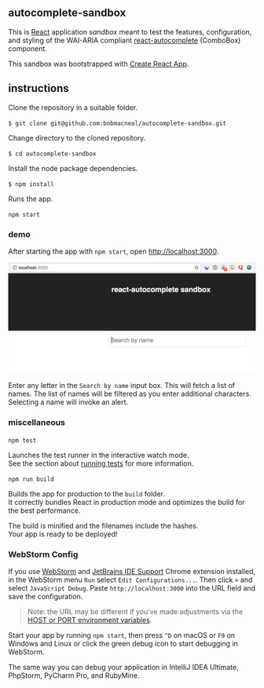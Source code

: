 ## autocomplete-sandbox

This is [React](https://reactjs.org/) application _sandbox_ meant to test the features, configuration, and styling  of the WAI-ARIA compliant [react-autocomplete](https://github.com/reactjs/react-autocomplete) (ComboBox) component.

This sandbox was bootstrapped with [Create React App](https://github.com/facebookincubator/create-react-app).

## instructions
Clone the repository in a suitable folder.

`$ git clone git@github.com:bobmacneal/autocomplete-sandbox.git`

Change directory to the cloned repository.

`$ cd autocomplete-sandbox`

Install the node package dependencies.

`$ npm install`

Runs the app. 

`npm start`


### demo

After starting the app with `npm start`, open [http://localhost:3000](http://localhost:3000).

![screenshot](https://raw.githubusercontent.com/bobmacneal/autocomplete-sandbox/master/screenshot.png)

Enter any letter in the `Search by name` input box. This will fetch a list of names. The list of names will be 
filtered as you enter additional characters. Selecting a name will invoke an alert.

### miscellaneous

`npm test`

Launches the test runner in the interactive watch mode.<br>
See the section about [running tests](#running-tests) for more information.

`npm run build`

Builds the app for production to the `build` folder.<br>
It correctly bundles React in production mode and optimizes the build for the best performance.

The build is minified and the filenames include the hashes.<br>
Your app is ready to be deployed!


### WebStorm Config

If you use [WebStorm](https://www.jetbrains.com/webstorm/) and [JetBrains IDE Support](https://chrome.google.com/webstore/detail/jetbrains-ide-support/hmhgeddbohgjknpmjagkdomcpobmllji) Chrome extension installed,
in the WebStorm menu `Run` select `Edit Configurations...`. Then click `+` and select `JavaScript Debug`. Paste `http://localhost:3000` into the URL field and save the configuration.

>Note: the URL may be different if you've made adjustments via the [HOST or PORT environment variables](#advanced-configuration).

Start your app by running `npm start`, then press `^D` on macOS or `F9` on Windows and Linux or click the green debug icon to start debugging in WebStorm.

The same way you can debug your application in IntelliJ IDEA Ultimate, PhpStorm, PyCharm Pro, and RubyMine. 

   